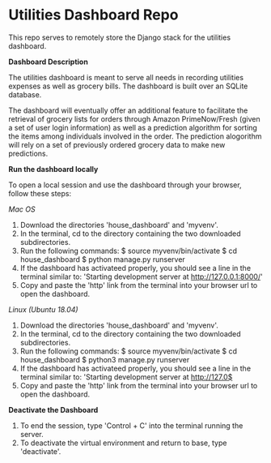 # Utilities Dashboard Repo

This repo serves to remotely store the Django stack for the utilities dashboard.

**Dashboard Description**

The utilities dashboard is meant to serve all needs in recording utilities expenses as well as grocery bills. The dashboard is built over an SQLite database.

The dashboard will eventually offer an additional feature to facilitate the retrieval of grocery lists for orders through Amazon PrimeNow/Fresh (given a set of user login information) as well as a prediction algorithm for sorting the items among individuals involved in the order. The prediction alogorithm will rely on a set of previously ordered grocery data to make new predictions.

**Run the dashboard locally**

To open a local session and use the dashboard through your browser, follow these steps:

*Mac OS*

1) Download the directories 'house_dashboard' and 'myvenv'.
2) In the terminal, cd to the directory containing the two downloaded subdirectories.
3) Run the following commands:
	$ source myvenv/bin/activate
	$ cd house_dashboard
	$ python manage.py runserver
4) If the dashboard has activateed properly, you should see a line in the terminal similar to: 'Starting development server at http://127.0.0.1:8000/'
5) Copy and paste the 'http' link from the terminal into your browser url to open the dashboard.

*Linux (Ubuntu 18.04)*

1) Download the directories 'house_dashboard' and 'myvenv'.
2) In the terminal, cd to the directory containing the two downloaded subdirectories.
3) Run the following commands:
        $ source myvenv/bin/activate
        $ cd house_dashboard
        $ python3 manage.py runserver
4) If the dashboard has activateed properly, you should see a line in the terminal similar to: 'Starting development server at http://127.0$
5) Copy and paste the 'http' link from the terminal into your browser url to open the dashboard.

**Deactivate the Dashboard**

1) To end the session, type 'Control + C' into the terminal running the server.
2) To deactivate the virtual environment and return to base, type 'deactivate'.
